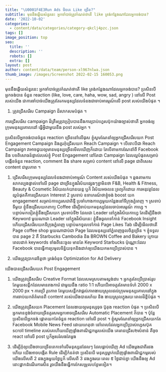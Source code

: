 ```yaml
---
title: "\U0001F4E3Run Ads មិចគេ Like ច្រើន?"
subtitle: មុននឹងឆ្លើយសំនួរនេះ អ្នកចាំបាច់ត្រូវកំណត់ថាតើ like ត្រង់កន្លែងណាដែលអ្នកចង់បាន?
date: '2022-10-02'
categories:
  - content/data/categories/category-qkclj4pzc.json
tags: []
image_position: top
seo:
  title: ''
  description: ''
  robots: []
  extra: []
layout: post
author: content/data/team/person-xl967nlwa.json
thumb_image: /images/Screenshot 2022-02-15 160053.png
---
```

មុននឹងឆ្លើយសំនួរនេះ អ្នកចាំបាច់ត្រូវកំណត់ថាតើ like ត្រង់កន្លែងណាដែលអ្នកចង់បាន? ប្រសិនបើអ្នកចង់បាន ចំនួន reaction (like, love, care, haha, wow, sad, angry ) នៅលើ Post របស់យើង ជាការចាំបាច់យើងត្រូវតែរកមនុស្សដែលទំនងជាចាប់អារម្មណ៍លើ post របស់យើងបំផុត ។

1.  ត្រូវជ្រើសរើស Campaign ដ៏សាកសមបំផុត ។

ការជ្រើសរើស campaign ដ៏ត្រឹមត្រូវប្រៀបបាននឹងការប្រាប់ហ្វេសប៊ុកយ៉ាងច្បាស់ថាតើ អ្នកចង់ឲ្យ ក្រុមមនុស្សគោលដៅ ធ្វើអ្វីជាមួយនឹង post របស់អ្នក ។

ប្រសិនបើអ្នកចង់បានចំនួន reaction ច្រើននៅលើផុស ខ្ញុំសូមណែនាំឲ្យអ្នកជ្រើសរើសយក Post Engagement Campaign និងគួរកុំជ្រើសយក Reach Campaign ។ បើទោះបីជា Reach Campaign វាអាចជួយឲ្យមានមនុស្សច្រើនមើលឃើញក៏ដោយ តែបើតាមការណែនាំពី Facebook និង បទពិសោធន៍ផ្ទាល់របស់ខ្ញុំ Post Engagement នៅតែជា Campaign ដែលល្អបំផុតសម្រាប់បង្កើនចំនួន reaction, comment និង share សម្រាប់ content នៅលើ page ជាពិសេស content ជារូបភាព ។

1.  ជ្រើសរើសក្រុមមនុស្សដែលទំនងជាចាប់អាម្មណ៍ Content របស់យើងបំផុត ។ ឆ្លងតាមការសាកល្បងផ្ទាល់ទៅលើ page ជាច្រើនក្នុងវិស័យផ្សេងៗគ្នាមិនថា F\&B, Health & Fitness, Beauty & Cosmetic  វិស័យលក់យានយន្ដ ឬក៏ វិស័យអចលនៈទ្រព្យក៏ដោយ ការអនុវត្តដែលល្អបំផុតគឺការជ្រើសយក Interest 2 ស្រទាប់ ឧទាហរណ៍ថាខ្ញុំចង់ boost យក engagement សម្រាប់កាហ្វេរសជាតិថ្មី ប្រចាំហាងកាហ្វេមួយកន្លែងនៅទីក្រុងភ្នំពេញ ។ ស្រទាប់ទីមួយ ខ្ញុំនឹងជ្រើសយកពាក្យ Coffee ដើម្បីចាប់យកមនុស្សដែលចាប់អារម្មណ៍ កាហ្វេ ។ បន្ទាប់មកទៀតខ្ញុំនឹងជ្រើសយក ស្រទាប់ទី២ ដែលជា Leader នៅក្នុងវិស័យកាហ្វេ តែដើម្បីដឹងថា Keyword មួយណាជា Leader នៅក្នុងវិស័យនេះ ខ្ញុំនឹងចូលទៅកាន់ Facebook Insight ហើយជ្រើសរើសយកទីក្រុងភ្នំពេញ បន្ទាប់មកចូលទៅកាន់ Page Likes Tab ដើម្បីមើលថាតើ Page coffee shop មួយណាជាប់ជា Page ដែលមនុស្សនៅភ្នំពេញចូលចិត្តច្រើន ។ ខ្ញុំទទួលបាន page 2 គឺ Starbucks Cambodia និង BROWN Coffee and Bakery ក្រោយពេលដាក់ keywords ទាំងពីនេះចូល មានតែ Keyword Starbucks ប៉ុណ្ណោះដែល Facebook បានធ្វើការប្រមូលទិន្ន័យទុកនិងដាក់ឲ្យយើងយកមកប្រើប្រាស់បាន ។

2.  យើងត្រូវប្រាកដចិត្តថា ត្រង់ចំនុច Optimization for Ad Delivery

យើងបានជ្រើសរើសយក Post Engagement

1.  យើងត្រូវជ្រើសរើស Creative Format ដែលសមស្របតាមស្ដង់ដារ ។ អ្នកគួរតែប្រើប្រាស់រូបតែមួយសន្លឹកដែលមានរាងការ៉េ ជាមួយនឹង ratio 1:1 ហើយបើអាចគួរតែមានទំហំ 2000 x  2000 px ។ ការប្រើ រូបភាព តែមួយសន្លឹកវាផ្ដល់ភាពងាយស្រួលដល់ក្រុមមនុស្សគោលដៅក្នុងការចាប់យកព័ត៌មានពី content របស់យើងបានរហ័យ និង ងាយស្រួលក្នុងរយៈពេលដ៏ខ្លីបំផុត ។

2.  យើងត្រូវជ្រើសយក Placement ដែលងាយឲ្យមនុស្សចុច ប៊ូតុង reaction បំផុត ។ ប្រសិនបើអ្នកមានខ្ទង់ចំនាយច្រើនគួរសមអ្នកអាចជ្រើសរើស Automatic Placement ក៏បាន ។ ប៉ុន្ដែប្រសិនបើអ្នកចង់ ផ្ដោតយកតែចំនួន reaction នៅលើ post ។ ខ្ញុំសូមណែនាំឲ្យអ្នកជ្រើសយកតែ Facebook Mobile News Feed ដោយហេតុថា នៅពេលដែលអ្នកប្រើប្រាស់ហ្វេសប៊ុគ scroll timeline របស់គេហើយឃើញផ្ទាំងពាណិជ្ជកម្មរបស់យើង គេមានជ្រើស២សំខាន់ គឺចុច react ទៅលើ post ឬក៏អូសរំលងតែម្ដង

3.  ដើម្បីកុំឲ្យយើងចាយច្រើនពេកទៅលើមនុស្សដដែលៗ ដែលធ្លាប់ឃើញ Ad យើងម្ដងជាពីរដងហើយ យើងអាចបង្កើត Rule ដើម្បីកំនត់ថា ប្រសិនបើ មនុស្សម្នាក់ឃើញផ្ទាំងពាណិជ្ជកម្មរបស់យើងលើសពី 2 ដងក្នុងមួយថ្ងៃឬក៏ លើសពី 3 ដងក្នុងរយៈពេល ៥ ថ្ងៃជាប់គ្នា យើងនឹងឲ្យ Ad នោះផ្អាកដំណើរការសិន រួចយឹងនឹងធ្វើការកែសម្រួលបន្ថែមទៀត។



